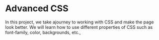 # Advanced CSS

In this project, we take ajourney to working with CSS and make the page look better.
We will learn how to use different properties of CSS such as font-family, color, backgrounds, etc.,
